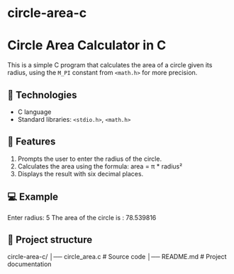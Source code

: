 # circle-area-c
# Circle Area Calculator in C

This is a simple C program that calculates the area of a circle given its radius, using the `M_PI` constant from `<math.h>` for more precision.

## 🚀 Technologies
- C language
- Standard libraries: `<stdio.h>`, `<math.h>`

## 📌 Features

1. Prompts the user to enter the radius of the circle.  
2. Calculates the area using the formula: area = π * radius²
3. Displays the result with six decimal places.

## 💻 Example

Enter radius: 5
The area of the circle is : 78.539816

## 📂 Project structure

circle-area-c/
│── circle_area.c # Source code
│── README.md # Project documentation
